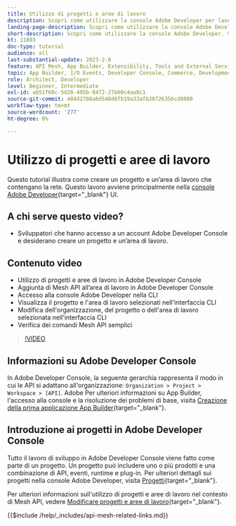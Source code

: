 ```yaml
---
title: Utilizzo di progetti e aree di lavoro
description: Scopri come utilizzare la console Adobe Developer per lavorare con progetti e aree di lavoro.
landing-page-description: Scopri come utilizzare la console Adobe Developer. Scopri i progetti e le aree di lavoro da utilizzare con API Mesh.
short-description: Scopri come utilizzare la console Adobe Developer. Scopri i progetti e le aree di lavoro da utilizzare con API Mesh.
kt: 11803
doc-type: tutorial
audience: all
last-substantial-update: 2023-2-8
feature: API Mesh, App Builder, Extensibility, Tools and External Services, Backend Development
topic: App Builder, I/O Events, Developer Console, Commerce, Development, Integrations
role: Architect, Developer
level: Beginner, Intermediate
exl-id: ab51f68c-5d28-495b-8472-27b60c4aa8c1
source-git-commit: 404d2708a6d540d6fb19a33afb20726356cd8000
workflow-type: tm+mt
source-wordcount: '277'
ht-degree: 0%

---
```


# Utilizzo di progetti e aree di lavoro

Questo tutorial illustra come creare un progetto e un’area di lavoro che contengano la rete. Questo lavoro avviene principalmente nella [console Adobe Developer](https://developer.adobe.com/console){target="_blank"} UI.

## A chi serve questo video?

* Sviluppatori che hanno accesso a un account Adobe Developer Console e desiderano creare un progetto e un’area di lavoro.

## Contenuto video

* Utilizzo di progetti e aree di lavoro in Adobe Developer Console
* Aggiunta di Mesh API all’area di lavoro in Adobe Developer Console
* Accesso alla console Adobe Developer nella CLI
* Visualizza il progetto e l&#39;area di lavoro selezionati nell&#39;interfaccia CLI
* Modifica dell&#39;organizzazione, del progetto o dell&#39;area di lavoro selezionata nell&#39;interfaccia CLI
* Verifica dei comandi Mesh API semplici

>[!VIDEO](https://video.tv.adobe.com/v/3414123?quality=12&learn=on)

## Informazioni su Adobe Developer Console

In Adobe Developer Console, la seguente gerarchia rappresenta il modo in cui le API si adattano all&#39;organizzazione: `Organization > Project > Workspace > [API]`. Adobe Per ulteriori informazioni su App Builder, l&#39;accesso alla console e la risoluzione dei problemi di base, visita [Creazione della prima applicazione App Builder](https://developer.adobe.com/app-builder/docs/getting_started/first_app/){target="_blank"}.

## Introduzione ai progetti in Adobe Developer Console

Tutto il lavoro di sviluppo in Adobe Developer Console viene fatto come parte di un progetto. Un progetto può includere uno o più prodotti e una combinazione di API, eventi, runtime e plug-in. Per ulteriori dettagli sui progetti nella console Adobe Developer, visita [Progetti](https://developer.adobe.com/developer-console/docs/guides/projects/){target="_blank"}.

Per ulteriori informazioni sull&#39;utilizzo di progetti e aree di lavoro nel contesto di Mesh API, vedere [Modificare progetti e aree di lavoro](https://developer.adobe.com/graphql-mesh-gateway/gateway/create-mesh/#modify-projects-and-workspaces){target="_blank"}.

{{$include /help/_includes/api-mesh-related-links.md}}
